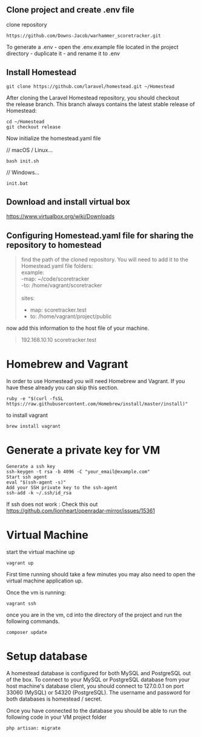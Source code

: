 ## Clone project and create .env file

clone repository 

<pre><code>https://github.com/Downs-Jacob/warhammer_scoretracker.git</pre></code>

To generate a .env - open the .env.example file located in the project directory - duplicate it - and rename it to .env

## Install Homestead
<pre><code>git clone https://github.com/laravel/homestead.git ~/Homestead</code></pre>

After cloning the Laravel Homestead repository, you should checkout the release branch. This branch always contains the latest stable release of Homestead:

<pre><code>cd ~/Homestead
git checkout release</code></pre>

Now initialize the homestead.yaml file 

// macOS / Linux...
<pre><code>bash init.sh</pre></code>

// Windows...
<pre><code>init.bat</pre></code>

## Download and install virtual box

https://www.virtualbox.org/wiki/Downloads



## Configuring Homestead.yaml file for sharing the repository to homestead

>find the path of the cloned repository. You will need to add it to the Homestead.yaml file
>folders:<br>
>      example:<br>
>        -map: ~/code/scoretracker<br>
>        -to: /home/vagrant/scoretracker<br>
><br>
>sites:
>    - map: scoretracker.test<br>
>    - to: /home/vagrant/project/public

now add this information to the host file of your machine.

>192.168.10.10 scoretracker.test

# Homebrew and Vagrant
In order to use Homestead you will need Homebrew and Vagrant. If you have these already you can skip this section.

<pre><code>ruby -e "$(curl -fsSL https://raw.githubusercontent.com/Homebrew/install/master/install)"</pre></code>

to install vagrant
<pre><code>brew install vagrant</pre></code>

# Generate a private key for VM

<pre><code>Generate a ssh key 
ssh-keygen -t rsa -b 4096 -C "your_email@example.com"
Start ssh agent 
eval "$(ssh-agent -s)"
Add your SSH private key to the ssh-agent 
ssh-add -k ~/.ssh/id_rsa
</pre></code>

If ssh does not work : Check this out https://github.com/lionheart/openradar-mirror/issues/15361

# Virtual Machine 
start the virtual machine up
<pre><code>vagrant up</pre></code>

First time running should take a few minutes you may also need to open the virtual machine application up. 

Once the vm is running: 

<pre><code>vagrant ssh</pre></code>

once you are in the vm, cd into the directory of the project and run the following commands. 

<pre><code>composer update</pre></code>

# Setup database 

A homestead database is configured for both MySQL and PostgreSQL out of the box. To connect to your MySQL or PostgreSQL database from your host machine's database client, you should connect to 127.0.0.1 on port 33060 (MySQL) or 54320 (PostgreSQL). The username and password for both databases is homestead / secret.

Once you have connected to the database you should be able to run the following code in your VM project folder
<pre><code>php artisan: migrate</pre></code>


